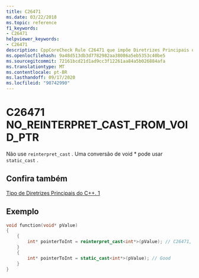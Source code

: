```yaml
---
title: C26471
ms.date: 03/22/2018
ms.topic: reference
f1_keywords:
- C26471
helpviewer_keywords:
- C26471
description: CppCoreCheck Rule C26471 que impõe Diretrizes Principais do C++ tipo. 1
ms.openlocfilehash: 9a48d513db3d7782982aa38086a5eb5353c40be5
ms.sourcegitcommit: 72161bcd21d1ad9cc3f12261aa84a5b026884afa
ms.translationtype: MT
ms.contentlocale: pt-BR
ms.lasthandoff: 09/17/2020
ms.locfileid: "90742990"
---
```

# <a name="c26471-no_reinterpret_cast_from_void_ptr"></a>C26471 NO_REINTERPRET_CAST_FROM_VOID_PTR

Não use `reinterpret_cast` . Uma conversão de void * pode usar `static_cast` . 

## <a name="see-also"></a>Confira também
[Tipo de Diretrizes Principais do C++. 1](https://github.com/isocpp/CppCoreGuidelines/blob/master/CppCoreGuidelines.md#Pro-type-reinterpretcast)

## <a name="example"></a>Exemplo
```cpp
void function(void* pValue) 
{
    {
        int* pointerToInt = reinterpret_cast<int*>(pValue); // C26471, use static_cast instead
    }
    {
        int* pointerToInt = static_cast<int*>(pValue); // Good
    }
}
```

